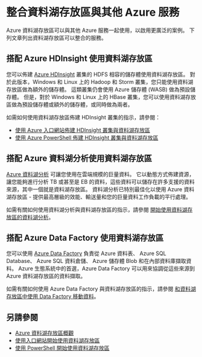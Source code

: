 <properties
   pageTitle="整合資料湖存放區與其他 Azure 服務 | Azure"
   description="了解資料湖存放區如何與其他 Azure 服務整合"
   documentationCenter=""
   services="data-lake-store" 
   authors="nitinme"
   manager="paulettm"
   editor="cgronlun"/>

<tags
   ms.service="data-lake-store"
   ms.devlang="na"
   ms.topic="article"
   ms.tgt_pltfrm="na"
   ms.workload="big-data"
   ms.date="10/28/2015"
   ms.author="nitinme"/>

# 整合資料湖存放區與其他 Azure 服務

Azure 資料湖存放區可以與其他 Azure 服務一起使用，以啟用更廣泛的案例。 下列文章列出資料湖存放區可以整合的服務。

## 搭配 Azure HDInsight 使用資料湖存放區

您可以佈建 [Azure HDInsight](https://azure.microsoft.com/documentation/learning-paths/hdinsight-self-guided-hadoop-training/) 叢集的 HDFS 相容的儲存體使用資料湖存放區。 對於此版本，Windows 和 Linux 上的 Hadoop 和 Storm 叢集，您只能使用資料湖存放區做為額外的儲存體。 這類叢集仍會使用 Azure 儲存體 (WASB) 做為預設儲存體。 但是，對於 Windows 和 Linux 上的 HBase 叢集，您可以使用資料湖存放區做為預設儲存體或額外的儲存體，或同時做為兩者。

如需如何使用資料湖存放區佈建 HDInsight 叢集的指示，請參閱：

* [使用 Azure 入口網站佈建 HDInsight 叢集與資料湖存放區](data-lake-store-hdinsight-hadoop-use-portal.md)
* [使用 Azure PowerShell 佈建 HDInsight 叢集與資料湖存放區](data-lake-store-hdinsight-hadoop-use-powershell.md)


## 搭配 Azure 資料湖分析使用資料湖存放區

[Azure 資料湖分析](data-lake-analytics/data-lake-analytics-overview.md) 可讓您使用在雲端規模的巨量資料。 它以動態方式佈建資源，讓您能夠進行分析 TB 或甚至是 EB 的資料，這些資料可以儲存在許多支援的資料來源，其中一個就是資料湖存放區。 資料湖分析已特別最佳化以使用 Azure 資料湖存放區 - 提供最高層級的效能、輸送量和您的巨量資料工作負載的平行處理。

如需有關如何使用資料湖分析與資料湖存放區的指示，請參閱 [開始使用資料湖存放區的資料湖分析](data-lake-analytics/data-lake-analytics-get-started-portal.md)。


## 搭配 Azure Data Factory 使用資料湖存放區

您可以使用 [Azure Data Factory](https://azure.microsoft.com/services/data-factory/) 負責從 Azure 資料表、 Azure SQL Database、 Azure SQL 資料倉儲、 Azure 儲存體 Blob 和在內部資料庫擷取資料。 Azure 生態系統中的首選，Azure Data Factory 可以用來協調從這些來源到 Azure 資料湖存放區的資料擷取。

如需有關如何使用 Azure Data Factory 與資料湖存放區的指示，請參閱 [和資料湖存放區中使用 Data Factory 移動資料](data-factory/data-factory-azure-datalake-connector.md)。


## 另請參閱

- [Azure 資料湖存放區概觀](data-lake-store-overview.md)
- [使用入口網站開始使用資料湖存放區](data-lake-store-get-started-portal.md)
- [使用 PowerShell 開始使用資料湖存放區](data-lake-store-get-started-powershell.md)  


